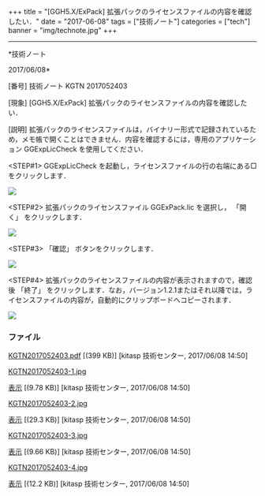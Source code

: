 ﻿+++
title = "[GGH5.X/ExPack] 拡張パックのライセンスファイルの内容を確認したい．"
date = "2017-06-08"
tags = ["技術ノート"]
categories = ["tech"]
banner = "img/technote.jpg"
+++

-----------------------------------------------------------------------------------------------------------------------------

*技術ノート

2017/06/08*


[番号]
技術ノート KGTN 2017052403

[現象]
[GGH5.X/ExPack] 拡張パックのライセンスファイルの内容を確認したい．

[説明]
拡張パックのライセンスファイルは，バイナリー形式で記録されているため，メモ帳で開くことはできません．内容を確認するには，専用のアプリケーション
GGExpLicCheck を使用してください．

<STEP#1>
GGExpLicCheck
を起動し，ライセンスファイルの行の右端にある□をクリックします．

![](http://techreport.kitasp.net/attachments/download/3699/KGTN2017052403-1.jpg)

<STEP#2>
拡張パックのライセンスファイル GGExPack.lic を選択し， 「開く」
をクリックします．

![](http://techreport.kitasp.net/attachments/download/3700/KGTN2017052403-2.jpg)

<STEP#3>
「確認」 ボタンをクリックします．

![](http://techreport.kitasp.net/attachments/download/3701/KGTN2017052403-3.jpg)

<STEP#4>
拡張パックのライセンスファイルの内容が表示されますので，確認後 「終了」
をクリックします．なお，バージョン1.2.1またはそれ以降では，ライセンスファイルの内容が，自動的にクリップボードへコピーされます．

![](http://techreport.kitasp.net/attachments/download/3702/KGTN2017052403-4.jpg)


### ファイル

 
 


[KGTN2017052403.pdf](http://techreport.kitasp.net/attachments/download/3698/KGTN2017052403.pdf)
 [(399 KB)] [kitasp 技術センター, 2017/06/08
14:50]

[KGTN2017052403-1.jpg](http://techreport.kitasp.net/attachments/download/3699/KGTN2017052403-1.jpg)

[表示](http://techreport.kitasp.net/attachments/3699/KGTN2017052403-1.jpg "表示")
 [(9.78 KB)] [kitasp 技術センター, 2017/06/08
14:50]

[KGTN2017052403-2.jpg](http://techreport.kitasp.net/attachments/download/3700/KGTN2017052403-2.jpg)

[表示](http://techreport.kitasp.net/attachments/3700/KGTN2017052403-2.jpg "表示")
 [(29.3 KB)] [kitasp 技術センター, 2017/06/08
14:50]

[KGTN2017052403-3.jpg](http://techreport.kitasp.net/attachments/download/3701/KGTN2017052403-3.jpg)

[表示](http://techreport.kitasp.net/attachments/3701/KGTN2017052403-3.jpg "表示")
 [(9.66 KB)] [kitasp 技術センター, 2017/06/08
14:50]

[KGTN2017052403-4.jpg](http://techreport.kitasp.net/attachments/download/3702/KGTN2017052403-4.jpg)

[表示](http://techreport.kitasp.net/attachments/3702/KGTN2017052403-4.jpg "表示")
 [(12.2 KB)] [kitasp 技術センター, 2017/06/08
14:50]


 


 

